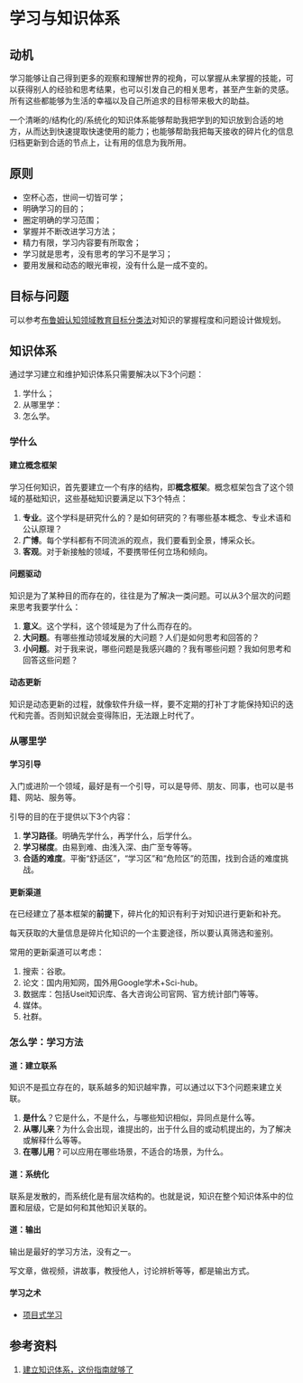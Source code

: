 # 学习与知识体系

## 动机

学习能够让自己得到更多的观察和理解世界的视角，可以掌握从未掌握的技能，可以获得别人的经验和思考结果，也可以引发自己的相关思考，甚至产生新的灵感。所有这些都能够为生活的幸福以及自己所追求的目标带来极大的助益。

一个清晰的/结构化的/系统化的知识体系能够帮助我把学到的知识放到合适的地方，从而达到快速提取快速使用的能力；也能够帮助我把每天接收的碎片化的信息归档更新到合适的节点上，让有用的信息为我所用。

## 原则

- 空杯心态，世间一切皆可学；
- 明确学习的目的；
- 圈定明确的学习范围；
- 掌握并不断改进学习方法；
- 精力有限，学习内容要有所取舍；
- 学习就是思考，没有思考的学习不是学习；
- 要用发展和动态的眼光审视，没有什么是一成不变的。

## 目标与问题

可以参考[布鲁姆认知领域教育目标分类法](https://github.com/anchem/Knowledge/blob/main/learning/bloomcognitive.md)对知识的掌握程度和问题设计做规划。

## 知识体系

通过学习建立和维护知识体系只需要解决以下3个问题：

1. 学什么；
2. 从哪里学：
3. 怎么学。

### 学什么

#### 建立概念框架

学习任何知识，首先要建立一个有序的结构，即**概念框架**。概念框架包含了这个领域的基础知识，这些基础知识要满足以下3个特点：

1. **专业**。这个学科是研究什么的？是如何研究的？有哪些基本概念、专业术语和公认原理？
2. **广博**。每个学科都有不同流派的观点，我们要看到全景，博采众长。
3. **客观**。对于新接触的领域，不要携带任何立场和倾向。

#### 问题驱动

知识是为了某种目的而存在的，往往是为了解决一类问题。可以从3个层次的问题来思考我要学什么：

1. **意义**。这个学科，这个领域是为了什么而存在的。
2. **大问题**。有哪些推动领域发展的大问题？人们是如何思考和回答的？
3. **小问题**。对于我来说，哪些问题是我感兴趣的？我有哪些问题？我如何思考和回答这些问题？

#### 动态更新

知识是动态更新的过程，就像软件升级一样，要不定期的打补丁才能保持知识的迭代和完善。否则知识就会变得陈旧，无法跟上时代了。

### 从哪里学

#### 学习引导

入门或进阶一个领域，最好是有一个引导，可以是导师、朋友、同事，也可以是书籍、网站、服务等。

引导的目的在于提供以下3个内容：

1. **学习路径**。明确先学什么，再学什么，后学什么。
2. **学习梯度**。由易到难、由浅入深、由广至专等等。
3. **合适的难度**。平衡“舒适区”，“学习区”和“危险区”的范围，找到合适的难度挑战。

#### 更新渠道

在已经建立了基本框架的**前提**下，碎片化的知识有利于对知识进行更新和补充。

每天获取的大量信息是碎片化知识的一个主要途径，所以要认真筛选和鉴别。

常用的更新渠道可以考虑：

1. 搜索：谷歌。
2. 论文：国内用知网，国外用Google学术+Sci-hub。
3. 数据库：包括Useit知识库、各大咨询公司官网、官方统计部门等等。
4. 媒体。
5. 社群。

### 怎么学：学习方法

#### 道：建立联系

知识不是孤立存在的，联系越多的知识越牢靠，可以通过以下3个问题来建立关联。

1. **是什么**？它是什么，不是什么，与哪些知识相似，异同点是什么等。
2. **从哪儿来**？为什么会出现，谁提出的，出于什么目的或动机提出的，为了解决或解释什么等等。
3. **在哪儿用**？可以应用在哪些场景，不适合的场景，为什么。

#### 道：系统化

联系是发散的，而系统化是有层次结构的。也就是说，知识在整个知识体系中的位置和层级，它是如何和其他知识关联的。

#### 道：输出

输出是最好的学习方法，没有之一。

写文章，做视频，讲故事，教授他人，讨论辨析等等，都是输出方式。

#### 学习之术

- [项目式学习](https://github.com/anchem/Knowledge/blob/main/learning/projectbasedlearning.md)

## 参考资料

1. [建立知识体系，这份指南就够了](https://mp.weixin.qq.com/s/SZ-Vn587R590RAGyZH-TPA##)
